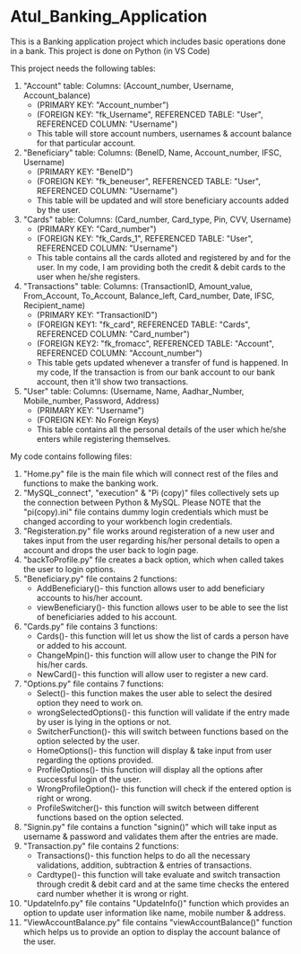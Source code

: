 # Atul_Banking_Application
This is a Banking application project which includes basic operations done in a bank. This project is done on Python (in VS Code)

This project needs the following tables:
1. "Account" table: Columns: (Account_number, Username, Account_balance) 
    - (PRIMARY KEY: "Account_number")
    - (FOREIGN KEY: "fk_Username", REFERENCED TABLE: "User", REFERENCED COLUMN: "Username")
    - This table will store account numbers, usernames & account balance for that particular account.
2. "Beneficiary" table: Columns: (BeneID, Name, Account_number, IFSC, Username)
    - (PRIMARY KEY: "BeneID")
    - (FOREIGN KEY: "fk_beneuser", REFERENCED TABLE: "User", REFERENCED COLUMN: "Username")
    - This table will be updated and will store beneficiary accounts added by the user.
3. "Cards" table: Columns: (Card_number, Card_type, Pin, CVV, Username)
    - (PRIMARY KEY: "Card_number")
    - (FOREIGN KEY: "fk_Cards_1", REFERENCED TABLE: "User", REFERENCED COLUMN: "Username")
    - This table contains all the cards alloted and registered by and for the user. In my code, I am providing both the credit & debit cards to the user       when he/she registers.
4. "Transactions" table: Columns: (TransactionID, Amount_value, From_Account, To_Account, Balance_left, Card_number, Date, IFSC, Recipient_name)
    - (PRIMARY KEY: "TransactionID")
    - (FOREIGN KEY1: "fk_card", REFERENCED TABLE: "Cards", REFERENCED COLUMN: "Card_number")
    - (FOREIGN KEY2: "fk_fromacc", REFERENCED TABLE: "Account", REFERENCED COLUMN: "Account_number")
    - This table gets updated whenever a transfer of fund is happened. In my code, If the transaction is from our bank account to our bank account, then         it'll show two transactions.
5. "User" table: Columns: (Username, Name, Aadhar_Number, Mobile_number, Password, Address)
    - (PRIMARY KEY: "Username")
    - (FOREIGN KEY: No Foreign Keys)
    - This table contains all the personal details of the user which he/she enters while registering themselves. 
    
My code contains following files:
1. "Home.py" file is the main file which will connect rest of the files and functions to make the banking work. 
2. "MySQL_connect", "execution" & "Pi (copy)" files collectively sets up the connection between Python & MySQL. Please NOTE that the "pi(copy).ini" file contains dummy login credentials which must be changed according to your workbench login credentials.
3. "Registeration.py" file works around registeration of a new user and takes input from the user regarding his/her personal details to open a account and drops the user back to login page.
4. "backToProfile.py" file creates a back option, which when called takes the user to login options.
5. "Beneficiary.py" file contains 2 functions: 
    - AddBeneficiary()- this function allows user to add beneficiary accounts to his/her account.
    - viewBeneficiary()- this function allows user to be able to see the list of beneficiaries added to his account.
6. "Cards.py" file contains 3 functions:
    - Cards()- this function will let us show the list of cards a person have or added to his account.
    - ChangeMpin()- this function will allow user to change the PIN for his/her cards.
    - NewCard()- this function will allow user to register a new card.
7. "Options.py" file contains 7 functions:
    - Select()- this function makes the user able to select the desired option they need to work on.
    - wrongSelectedOptions()- this function will validate if the entry made by user is lying in the options or not.
    - SwitcherFunction()- this will switch between functions based on the option selected by the user.
    - HomeOptions()- this function will display & take input from user regarding the options provided.
    - ProfileOptions()- this function will display all the options after successful login of the user.
    - WrongProfileOption()- this function will check if the entered option is right or wrong.
    - ProfileSwitcher()- this function will switch between different functions based on the option selected.
8. "Signin.py" file contains a function "signin()" which will take input as username & password and validates them after the entries are made.
9. "Transaction.py" file contains 2 functions:
    - Transactions()- this function helps to do all the necessary validations, addition, subtraction & entries of transactions.
    - Cardtype()- this function will take evaluate and switch transaction through credit & debit card and at the same time checks the entered card             number whether it is wrong or right.
10. "UpdateInfo.py" file contains "UpdateInfo()" function which provides an option to update user information like name, mobile number & address.
11. "ViewAccountBalance.py" file contains "viewAccountBalance()" function which helps us to provide an option to display the account balance of the user.
